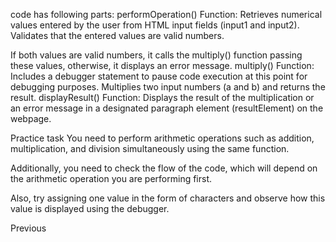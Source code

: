 code has following parts:
performOperation() Function:
Retrieves numerical values entered by the user from HTML input fields (input1 and input2).
Validates that the entered values are valid numbers.

If both values are valid numbers, it calls the multiply() function passing these values, otherwise, it displays an error message.
multiply() Function:
Includes a debugger statement to pause code execution at this point for debugging purposes.
Multiplies two input numbers (a and b) and returns the result.
displayResult() Function:
Displays the result of the multiplication or an error message in a designated paragraph element (resultElement) on the webpage.

Practice task
You need to perform arithmetic operations such as addition, multiplication, and division simultaneously using the same function.

Additionally, you need to check the flow of the code, which will depend on the arithmetic operation you are performing first.

Also, try assigning one value in the form of characters and observe how this value is displayed using the debugger.

Previous